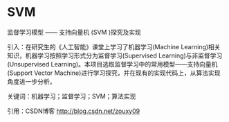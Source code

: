 # SVM
监督学习模型 —— 支持向量机 (SVM )探究及实现

引入：在研究生的《人工智能》课堂上学习了机器学习(Machine Learning)相关知识，机器学习按照学习形式分为监督学习(Supervised Learning)与非监督学习(Unsupervised Learning)。本项目选取监督学习中的常用模型——支持向量机(Support Vector Machine)进行学习探究，并在现有的实现代码上，从算法实现角度进一步分析。

关键词：机器学习；监督学习；SVM；算法实现

引用：CSDN博客 http://blog.csdn.net/zouxy09
